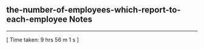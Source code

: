 <h2>the-number-of-employees-which-report-to-each-employee Notes</h2><hr>[ Time taken: 9 hrs 56 m 1 s ]